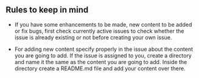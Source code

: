 ## Rules to keep in mind
+ If you have some enhancements to be made, new content to be added or fix bugs, first check currently active issues to check whether the issue is already existing or not before creating your own issue.

+ For adding new content specify properly in the issue about the content you are going to add. If the issue is assigned to you, create a directory and name it the same as the content you are going to add. Inside the directory create a README.md file and add your content over there.